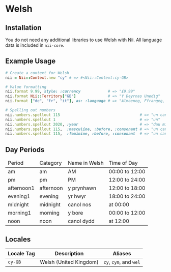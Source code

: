 <!-- This file has been generated. Source: languages/_template.md.erb -->

# Welsh

## Installation

You do not need any additional libraries to use Welsh with Nii.
All language data is included in `nii-core`.

## Example Usage

``` ruby
# Create a context for Welsh
nii = Nii::Context.new "cy" # => #<Nii::Context:cy-GB>

# Value formatting
nii.format 9.99, style: :currency            # => "£9.99"
nii.format Nii::Territory["GB"]              # => "Y Deyrnas Unedig"
nii.format ["de", "fr", "it"], as: :language # => "Almaeneg, Ffrangeg, a(c) Eidaleg"

# Spelling out numbers
nii.numbers.spellout 115                                   # => "un cant un deg pump"
nii.numbers.spellout 1                                     # => "un"
nii.numbers.spellout 2020, :year                           # => "dau mil dau ddeg"
nii.numbers.spellout 115,  :masculine, :before, :consonant # => "un cant un deg pum"
nii.numbers.spellout 115,  :feminine, :before, :consonant  # => "un cant un deg pum"
```

## Day Periods


<table>
  <thead>
    <tr>
      <td>Period</td>
      <td>Category</td>
      <td>Name in Welsh</td>
      <td>Time of Day</td>
    </tr>
  </thead>
  <tbody>
    <tr>
      <td>am</td>
      <td>am</td>
      <td>AM</td>
      <td>00:00 to 12:00</td>
    </tr>
    <tr>
      <td>pm</td>
      <td>pm</td>
      <td>PM</td>
      <td>12:00 to 24:00</td>
    </tr>
    <tr>
      <td>afternoon1</td>
      <td>afternoon</td>
      <td>y prynhawn</td>
      <td>12:00 to 18:00</td>
    </tr>
    <tr>
      <td>evening1</td>
      <td>evening</td>
      <td>yr hwyr</td>
      <td>18:00 to 24:00</td>
    </tr>
    <tr>
      <td>midnight</td>
      <td>midnight</td>
      <td>canol nos</td>
      <td>at 00:00</td>
    </tr>
    <tr>
      <td>morning1</td>
      <td>morning</td>
      <td>y bore</td>
      <td>00:00 to 12:00</td>
    </tr>
    <tr>
      <td>noon</td>
      <td>noon</td>
      <td>canol dydd</td>
      <td>at 12:00</td>
    </tr>
  </tbody>
</table>



## Locales

<table>
  <thead>
    <tr>
      <th>Locale Tag</th>
      <th>Description</th>
      <th>Aliases</th>
    </tr>
  </thead>
  <tbody>
    <tr>
      <td><code>cy-GB</code></td>
      <td>Welsh (United Kingdom)</td>
      <td><code>cy</code>, <code>cym</code>, and <code>wel</code></td>
    </tr>
  </tbody>
</table>

